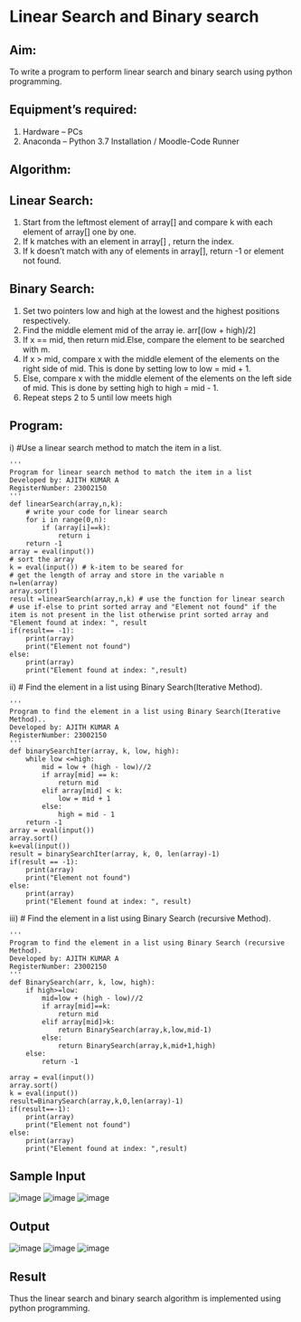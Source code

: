 # Linear Search and Binary search
## Aim:
To write a program to perform linear search and binary search using python programming.
## Equipment’s required:
1.	Hardware – PCs
2.	Anaconda – Python 3.7 Installation / Moodle-Code Runner
## Algorithm:
## Linear Search:
1.	Start from the leftmost element of array[] and compare k with each element of array[] one by one.
2.	If k matches with an element in array[] , return the index.
3.	If k doesn’t match with any of elements in array[], return -1 or element not found.
## Binary Search:
1.	Set two pointers low and high at the lowest and the highest positions respectively.
2.	Find the middle element mid of the array ie. arr[(low + high)/2]
3.	If x == mid, then return mid.Else, compare the element to be searched with m.
4.	If x > mid, compare x with the middle element of the elements on the right side of mid. This is done by setting low to low = mid + 1.
5.	Else, compare x with the middle element of the elements on the left side of mid. This is done by setting high to high = mid - 1.
6.	Repeat steps 2 to 5 until low meets high
## Program:
i)	#Use a linear search method to match the item in a list.
```
''' 
Program for linear search method to match the item in a list
Developed by: AJITH KUMAR A
RegisterNumber: 23002150
'''
def linearSearch(array,n,k):
    # write your code for linear search
    for i in range(0,n):
        if (array[i]==k):
            return i
    return -1        
array = eval(input())
# sort the array
k = eval(input()) # k-item to be seared for
# get the length of array and store in the variable n
n=len(array)
array.sort()
result =linearSearch(array,n,k) # use the function for linear search
# use if-else to print sorted array and "Element not found" if the item is not present in the list otherwise print sorted array and "Element found at index: ", result
if(result== -1):
    print(array)
    print("Element not found")
else:
    print(array)
    print("Element found at index: ",result)
```
ii)	# Find the element in a list using Binary Search(Iterative Method).
```
''' 
Program to find the element in a list using Binary Search(Iterative Method)..
Developed by: AJITH KUMAR A
RegisterNumber: 23002150
'''
def binarySearchIter(array, k, low, high):
    while low <=high:
        mid = low + (high - low)//2
        if array[mid] == k:
            return mid
        elif array[mid] < k:
            low = mid + 1
        else:
            high = mid - 1
    return -1
array = eval(input())
array.sort()
k=eval(input())
result = binarySearchIter(array, k, 0, len(array)-1)
if(result == -1):
    print(array)
    print("Element not found")
else:
    print(array)
    print("Element found at index: ", result)

```
iii)	# Find the element in a list using Binary Search (recursive Method).
```
''' 
Program to find the element in a list using Binary Search (recursive Method).
Developed by: AJITH KUMAR A
RegisterNumber: 23002150
'''
def BinarySearch(arr, k, low, high):
    if high>=low:
        mid=low + (high - low)//2
        if array[mid]==k:
            return mid
        elif array[mid]>k:
            return BinarySearch(array,k,low,mid-1)
        else:
            return BinarySearch(array,k,mid+1,high)
    else:
        return -1
        
array = eval(input())
array.sort()
k = eval(input())
result=BinarySearch(array,k,0,len(array)-1)
if(result==-1):
    print(array)
    print("Element not found")
else:
    print(array)
    print("Element found at index: ",result)
```


## Sample Input  
![image](https://github.com/Ajith1413/Search-Algorithm/assets/139842524/4f10804c-d326-4bfb-96c0-88db774d215d)
![image](https://github.com/Ajith1413/Search-Algorithm/assets/139842524/24ad792d-83c9-45fe-8452-b8ed3cdef654)
![image](https://github.com/Ajith1413/Search-Algorithm/assets/139842524/8d4ce344-51e0-40ee-b00b-0fcff4ea24cf)




## Output
![image](https://github.com/Ajith1413/Search-Algorithm/assets/139842524/be2ca0c1-3ced-472d-8962-f9f9fe0b2792)
![image](https://github.com/Ajith1413/Search-Algorithm/assets/139842524/144e76bf-4bc8-408b-bfcd-96617de902e1)
![image](https://github.com/Ajith1413/Search-Algorithm/assets/139842524/ab9a3397-88e4-4d71-9c76-965bdb77889a)







## Result
Thus the linear search and binary search algorithm is implemented using python programming.
